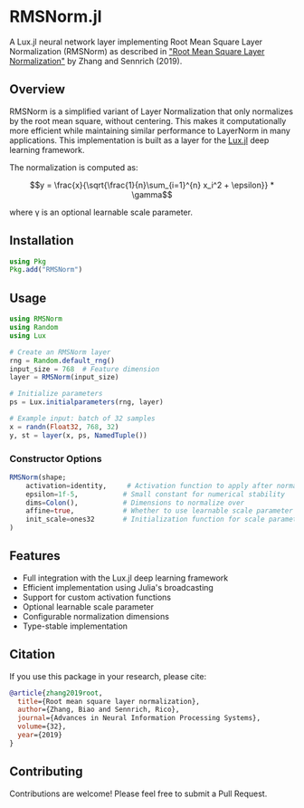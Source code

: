 # RMSNorm.jl

A Lux.jl neural network layer implementing Root Mean Square Layer Normalization (RMSNorm) as described in ["Root Mean Square Layer Normalization"](https://arxiv.org/abs/1910.07467) by Zhang and Sennrich (2019).

## Overview

RMSNorm is a simplified variant of Layer Normalization that only normalizes by the root mean square, without centering. This makes it computationally more efficient while maintaining similar performance to LayerNorm in many applications. This implementation is built as a layer for the [Lux.jl](https://github.com/LuxDL/Lux.jl) deep learning framework.

The normalization is computed as:

```math
y = \frac{x}{\sqrt{\frac{1}{n}\sum_{i=1}^{n} x_i^2 + \epsilon}} * \gamma
```

where γ is an optional learnable scale parameter.

## Installation

```julia
using Pkg
Pkg.add("RMSNorm")
```

## Usage

```julia
using RMSNorm
using Random
using Lux

# Create an RMSNorm layer
rng = Random.default_rng()
input_size = 768  # Feature dimension
layer = RMSNorm(input_size)

# Initialize parameters
ps = Lux.initialparameters(rng, layer)

# Example input: batch of 32 samples
x = randn(Float32, 768, 32)
y, st = layer(x, ps, NamedTuple())
```

### Constructor Options

```julia
RMSNorm(shape; 
    activation=identity,     # Activation function to apply after normalization
    epsilon=1f-5,           # Small constant for numerical stability
    dims=Colon(),           # Dimensions to normalize over
    affine=true,            # Whether to use learnable scale parameter
    init_scale=ones32       # Initialization function for scale parameter
)
```

## Features

- Full integration with the Lux.jl deep learning framework
- Efficient implementation using Julia's broadcasting
- Support for custom activation functions
- Optional learnable scale parameter
- Configurable normalization dimensions
- Type-stable implementation

## Citation

If you use this package in your research, please cite:

```bibtex
@article{zhang2019root,
  title={Root mean square layer normalization},
  author={Zhang, Biao and Sennrich, Rico},
  journal={Advances in Neural Information Processing Systems},
  volume={32},
  year={2019}
}
```

## Contributing

Contributions are welcome! Please feel free to submit a Pull Request.
